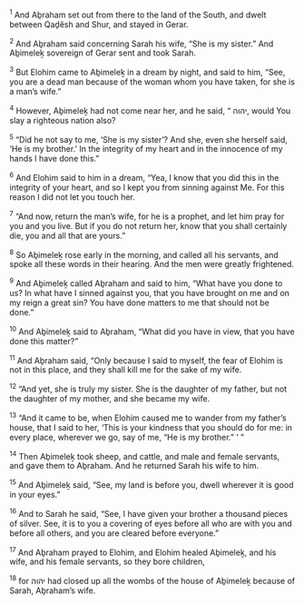<sup>1</sup> And Aḇraham set out from there to the land of the South, and dwelt between Qaḏĕsh and Shur, and stayed in Gerar.

<sup>2</sup> And Aḇraham said concerning Sarah his wife, “She is my sister.” And Aḇimeleḵ sovereign of Gerar sent and took Sarah.

<sup>3</sup> But Elohim came to Aḇimeleḵ in a dream by night, and said to him, “See, you are a dead man because of the woman whom you have taken, for she is a man’s wife.”

<sup>4</sup> However, Aḇimeleḵ had not come near her, and he said, “ יהוה, would You slay a righteous nation also?

<sup>5</sup> “Did he not say to me, ‘She is my sister’? And she, even she herself said, ‘He is my brother.’ In the integrity of my heart and in the innocence of my hands I have done this.”

<sup>6</sup> And Elohim said to him in a dream, “Yea, I know that you did this in the integrity of your heart, and so I kept you from sinning against Me. For this reason I did not let you touch her.

<sup>7</sup> “And now, return the man’s wife, for he is a prophet, and let him pray for you and you live. But if you do not return her, know that you shall certainly die, you and all that are yours.”

<sup>8</sup> So Aḇimeleḵ rose early in the morning, and called all his servants, and spoke all these words in their hearing. And the men were greatly frightened.

<sup>9</sup> And Aḇimeleḵ called Aḇraham and said to him, “What have you done to us? In what have I sinned against you, that you have brought on me and on my reign a great sin? You have done matters to me that should not be done.”

<sup>10</sup> And Aḇimeleḵ said to Aḇraham, “What did you have in view, that you have done this matter?”

<sup>11</sup> And Aḇraham said, “Only because I said to myself, the fear of Elohim is not in this place, and they shall kill me for the sake of my wife.

<sup>12</sup> “And yet, she is truly my sister. She is the daughter of my father, but not the daughter of my mother, and she became my wife.

<sup>13</sup> “And it came to be, when Elohim caused me to wander from my father’s house, that I said to her, ‘This is your kindness that you should do for me: in every place, wherever we go, say of me, “He is my brother.” ’ ”

<sup>14</sup> Then Aḇimeleḵ took sheep, and cattle, and male and female servants, and gave them to Aḇraham. And he returned Sarah his wife to him.

<sup>15</sup> And Aḇimeleḵ said, “See, my land is before you, dwell wherever it is good in your eyes.”

<sup>16</sup> And to Sarah he said, “See, I have given your brother a thousand pieces of silver. See, it is to you a covering of eyes before all who are with you and before all others, and you are cleared before everyone.”

<sup>17</sup> And Aḇraham prayed to Elohim, and Elohim healed Aḇimeleḵ, and his wife, and his female servants, so they bore children,

<sup>18</sup> for יהוה had closed up all the wombs of the house of Aḇimeleḵ because of Sarah, Aḇraham’s wife.

